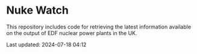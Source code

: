 # Nuke Watch

This repository includes code for retrieving the latest information available on the output of EDF nuclear power plants in the UK.

Last updated: 2024-07-18 04:12